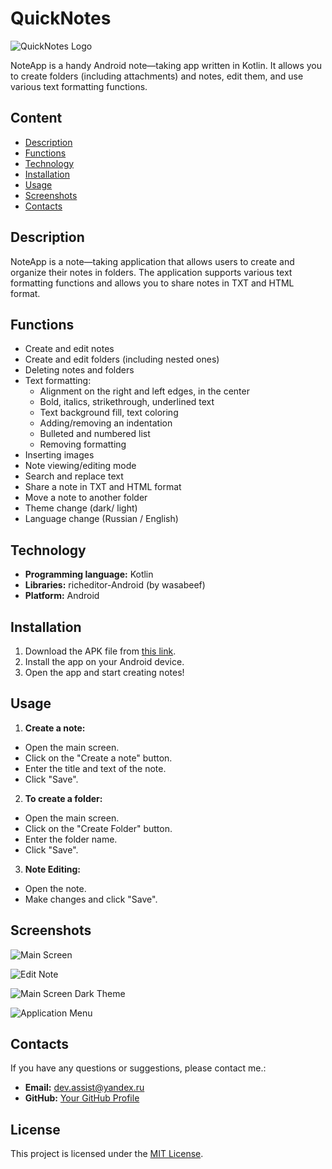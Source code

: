 # QuickNotes

![QuickNotes Logo](screenshots/logo.jpg)

NoteApp is a handy Android note—taking app written in Kotlin. It allows you to create folders (including attachments) and notes, edit them, and use various text formatting functions.

## Content

- [Description](#description)
- [Functions](#functions)
- [Technology](#technology)
- [Installation](#installation)
- [Usage](#usage)
- [Screenshots](#screenshots)
- [Contacts](#contacts)

## Description

NoteApp is a note—taking application that allows users to create and organize their notes in folders. The application supports various text formatting functions and allows you to share notes in TXT and HTML format.

## Functions

- Create and edit notes
- Create and edit folders (including nested ones)
- Deleting notes and folders
- Text formatting:
  - Alignment on the right and left edges, in the center
  - Bold, italics, strikethrough, underlined text
  - Text background fill, text coloring
  - Adding/removing an indentation
  - Bulleted and numbered list
  - Removing formatting
- Inserting images
- Note viewing/editing mode
- Search and replace text
- Share a note in TXT and HTML format
- Move a note to another folder
- Theme change (dark/ light)
- Language change (Russian / English)

## Technology

- **Programming language:** Kotlin
- **Libraries:** richeditor-Android (by wasabeef)
- **Platform:** Android

## Installation

1. Download the APK file from [this link](app/release/app-release.apk).
2. Install the app on your Android device.
3. Open the app and start creating notes!

## Usage

1. **Create a note:**
 - Open the main screen.
 - Click on the "Create a note" button.
 - Enter the title and text of the note.
 - Click "Save".

2. **To create a folder:**
 - Open the main screen.
 - Click on the "Create Folder" button.
 - Enter the folder name.
 - Click "Save".

3. **Note Editing:**
 - Open the note.
 - Make changes and click "Save".

## Screenshots

![Main Screen](screenshots/MainScreen.jpg)

![Edit Note](screenshots/EditNoteScreen.jpg)

![Main Screen Dark Theme](screenshots/MainScreenDarkTheme.jpg)

![Application Menu](screenshots/Menu.jpg)

## Contacts

If you have any questions or suggestions, please contact me.:

- **Email:** dev.assist@yandex.ru
- **GitHub:** [Your GitHub Profile](https://github.com/S0s0Combain)

## License

This project is licensed under the [MIT License](LICENSE).
